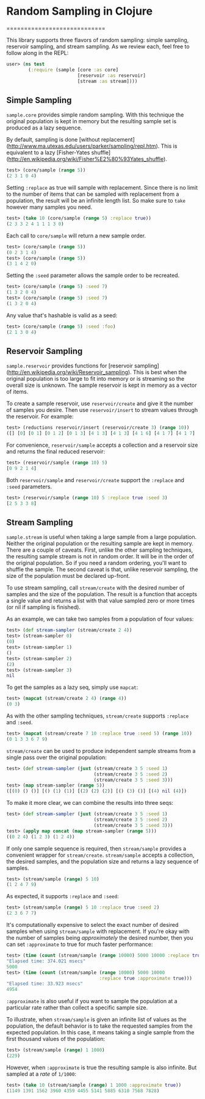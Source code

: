 
# Random Sampling in Clojure
============================

This library supports three flavors of random sampling: simple
sampling, reservoir sampling, and stream sampling. As we review each,
feel free to follow along in the REPL:

```clojure
user> (ns test
        (:require (sample [core :as core]
                          [reservoir :as reservoir]
                          [stream :as stream])))
```

## Simple Sampling

`sample.core` provides simple random sampling. With this technique the
original population is kept in memory but the resulting sample set is
produced as a lazy sequence.

By default, sampling is done [without replacement]
(http://www.ma.utexas.edu/users/parker/sampling/repl.htm). This
is equivalent to a lazy [Fisher-Yates shuffle]
(http://en.wikipedia.org/wiki/Fisher%E2%80%93Yates_shuffle).

```clojure
test> (core/sample (range 5))
(2 3 1 0 4)
```

Setting `:replace` as true will sample with replacement. Since there
is no limit to the number of items that can be sampled with
replacement from a population, the result will be an infinite length
list.  So make sure to `take` however many samples you need.

```clojure
test> (take 10 (core/sample (range 5) :replace true))
(2 3 3 2 4 1 1 1 3 0)
```

Each call to `core/sample` will return a new sample order.

```clojure
test> (core/sample (range 5))
(0 2 3 1 4)
test> (core/sample (range 5))
(3 1 4 2 0)
```

Setting the `:seed` parameter allows the sample order to be recreated.

```clojure
test> (core/sample (range 5) :seed 7)
(1 3 2 0 4)
test> (core/sample (range 5) :seed 7)
(1 3 2 0 4)
```

Any value that's hashable is valid as a seed:

```clojure
test> (core/sample (range 5) :seed :foo)
(2 1 3 0 4)
```

## Reservoir Sampling

`sample.reservoir` provides functions for [reservoir sampling]
(http://en.wikipedia.org/wiki/Reservoir_sampling). This is best when
the original population is too large to fit into memory or is
streaming so the overall size is unknown. The sample reservoir is kept
in memory as a vector of items.

To create a sample reservoir, use `reservoir/create` and give it the
number of samples you desire. Then use `reservoir/insert` to stream
values through the reservoir. For example:

```clojure
test> (reductions reservoir/insert (reservoir/create 3) (range 10))
([] [0] [0 1] [0 1 2] [0 1 3] [4 1 3] [4 1 3] [4 1 6] [4 1 7] [4 1 7] [4 1 9])
```

For convenience, `reservoir/sample` accepts a collection and a
reservoir size and returns the final reduced reservoir:

```clojure
test> (reservoir/sample (range 10) 5)
[0 9 2 1 4]
```

Both `reservoir/sample` and `reservoir/create` support the `:replace`
and `:seed` parameters.

```clojure
test> (reservoir/sample (range 10) 5 :replace true :seed 3)
[2 5 3 3 8]
```

## Stream Sampling

`sample.stream` is useful when taking a large sample from a large
population. Neither the original population or the resulting sample are
kept in memory. There are a couple of caveats. First, unlike the other
sampling techniques, the resulting sample stream is not in random
order. It will be in the order of the original population. So if you
need a random ordering, you'll want to shuffle the sample. The second
caveat is that, unlike reservoir sampling, the size of the population
must be declared up-front.

To use stream sampling, call `stream/create` with the desired number
of samples and the size of the population.  The result is a function
that accepts a single value and returns a list with that value sampled
zero or more times (or nil if sampling is finished).

As an example, we can take two samples from a population of four
values:

```clojure
test> (def stream-sampler (stream/create 2 4))
test> (stream-sampler 0)
(0)
test> (stream-sampler 1)
()
test> (stream-sampler 2)
(2)
test> (stream-sampler 3)
nil
```

To get the samples as a lazy seq, simply use `mapcat`:

```clojure
test> (mapcat (stream/create 2 4) (range 4))
(0 3)
```

As with the other sampling techniques, `stream/create` supports
`:replace` and `:seed`.

```clojure
test> (mapcat (stream/create 7 10 :replace true :seed 5) (range 10))
(0 1 3 3 6 7 9)
```

`stream/create` can be used to produce independent sample streams from
a single pass over the original population:

```clojure
test> (def stream-sampler (juxt (stream/create 3 5 :seed 1)
                                (stream/create 3 5 :seed 2)
                                (stream/create 3 5 :seed 3)))
test> (map stream-sampler (range 5))
([(0) () ()] [() (1) (1)] [(2) (2) (2)] [() (3) ()] [(4) nil (4)])
```

To make it more clear, we can combine the results into three seqs:

```clojure
test> (def stream-sampler (juxt (stream/create 3 5 :seed 1)
                                (stream/create 3 5 :seed 2)
                                (stream/create 3 5 :seed 3)))
test> (apply map concat (map stream-sampler (range 5)))
((0 2 4) (1 2 3) (1 2 4))
```

If only one sample sequence is required, then `stream/sample` provides
a convenient wrapper for `stream/create`.  `stream/sample` accepts a
collection, the desired samples, and the population size and returns a
lazy sequence of samples.

```clojure
test> (stream/sample (range) 5 10)
(1 2 4 7 9)
```

As expected, it supports `:replace` and `:seed`:

```clojure
test> (stream/sample (range) 5 10 :replace true :seed 2)
(2 3 6 7 7)
```

It's computationally expensive to select the exact number of desired
samples when using `stream/sample` with replacement. If you're okay
with the number of samples being *approximately* the desired number,
then you can set `:approximate` to true for much faster performance:

```clojure
test> (time (count (stream/sample (range 10000) 5000 10000 :replace true)))
"Elapsed time: 374.021 msecs"
5000
test> (time (count (stream/sample (range 10000) 5000 10000
                                  :replace true :approximate true)))
"Elapsed time: 33.923 msecs"
4954
```

`:approximate` is also useful if you want to sample the population at
a particular rate rather than collect a specific sample size.

To illustrate, when `stream/sample` is given an infinite list of
values as the population, the default behavior is to take the
requested samples from the expected population.  In this case, it
means taking a single sample from the first thousand values of the
population:

```clojure
test> (stream/sample (range) 1 1000)
(229)
```

However, when `:approximate` is true the resulting sample is also
infinite.  But sampled at a *rate* of `1/1000`:

```clojure
test> (take 10 (stream/sample (range) 1 1000 :approximate true))
(1149 1391 1562 3960 4359 4455 5141 5885 6310 7568 7828)
```
